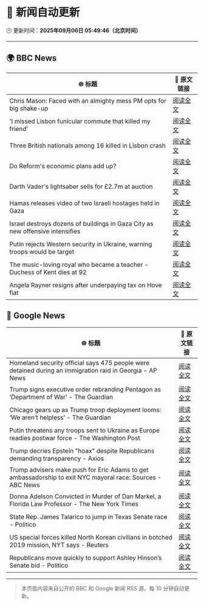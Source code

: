 # 🧠 新闻自动更新

🕒 更新时间：**2025年09月06日 05:49:46（北京时间）**

---

## 🌍 BBC News

| 🌐 标题 | 🔗 原文链接 |
|--------|-------------|
| Chris Mason: Faced with an almighty mess PM opts for big shake-up | [阅读全文](https://www.bbc.com/news/articles/cn4lz331gxdo?at_medium=RSS&at_campaign=rss) |
| 'I missed Lisbon funicular commute that killed my friend' | [阅读全文](https://www.bbc.com/news/articles/c98eyp69018o?at_medium=RSS&at_campaign=rss) |
| Three British nationals among 16 killed in Lisbon crash | [阅读全文](https://www.bbc.com/news/articles/c62lmed42p1o?at_medium=RSS&at_campaign=rss) |
| Do Reform's economic plans add up? | [阅读全文](https://www.bbc.com/news/articles/clyx4v44438o?at_medium=RSS&at_campaign=rss) |
| Darth Vader's lightsaber sells for £2.7m at auction | [阅读全文](https://www.bbc.com/news/articles/cy4rdywp34vo?at_medium=RSS&at_campaign=rss) |
| Hamas releases video of two Israeli hostages held in Gaza | [阅读全文](https://www.bbc.com/news/articles/cy0vly9zyl2o?at_medium=RSS&at_campaign=rss) |
| Israel destroys dozens of buildings in Gaza City as new offensive intensifies | [阅读全文](https://www.bbc.com/news/articles/czx0d71gryzo?at_medium=RSS&at_campaign=rss) |
| Putin rejects Western security in Ukraine, warning troops would be target | [阅读全文](https://www.bbc.com/news/articles/czxwl15w2qko?at_medium=RSS&at_campaign=rss) |
| The music-loving royal who became a teacher - Duchess of Kent dies at 92 | [阅读全文](https://www.bbc.com/news/articles/c3gjyl7xvymo?at_medium=RSS&at_campaign=rss) |
| Angela Rayner resigns after underpaying tax on Hove flat | [阅读全文](https://www.bbc.com/news/articles/c80gr5emk43o?at_medium=RSS&at_campaign=rss) |

## 📰 Google News

| 🌐 标题 | 🔗 原文链接 |
|--------|-------------|
| Homeland security official says 475 people were detained during an immigration raid in Georgia - AP News | [阅读全文](https://news.google.com/rss/articles/CBMioAFBVV95cUxNUEo0eDlFVFZzQ2pVYmRVRG15TktVUFc3OEs5MW5UODMtZVZCc2pHMWlUbFAwdHdjQk9Ca0JrWGd5b005My1sRE9mNGdTNF9vVnE5V2owcldRNGJyaW1ncDMzenJOWHN3ZjVqZVAySm5IczlDY08wR01HYjVtVWx5R2ViNU4yeTc5c3ZoUFU2dXVBMXR2c25pYkx5ZEtFRl9Z?oc=5) |
| Trump signs executive order rebranding Pentagon as ‘Department of War’ - The Guardian | [阅读全文](https://news.google.com/rss/articles/CBMiowFBVV95cUxQVmFJY1hzNVJkdzFob0pWbDR2LXc2LVdJMS1IX0xKSFRjcTNZTTd5MTJ6aWJRcmtkZjB1SkwzczhQbWhiSTNMU0JlT2dNb2dnN0RaVXhjSGtBd1kxSE1qUnRIcU95QUQ2TjZ2c2JlNlFLTWRKXzQ5NWV5X19ha25zMF84MnZjV2ZqbW56T1J6eUl2NjQydlI3bEtiYVYtRlM1b293?oc=5) |
| Chicago gears up as Trump troop deployment looms: ‘We aren’t helpless’ - The Guardian | [阅读全文](https://news.google.com/rss/articles/CBMilwFBVV95cUxOMWlJVzJIVE5oM0tIYTc0Y0Q4b2w3OUk1SDV2NWF3RmdpTmtzN0ZaQjAtaFJVTXh1enJIay1pSlZFZnQtQXVNQXpUOHZvYkJZdkRPRVo1NktFaEFlTjg5NU9ka3IyUzhWV0hWcDVwMV9sMDZYYlU2OWZCZUh1UnYxSDl2bjhFVVdVSWFRTmY4VW5sU1hvTEFB?oc=5) |
| Putin threatens any troops sent to Ukraine as Europe readies postwar force - The Washington Post | [阅读全文](https://news.google.com/rss/articles/CBMingFBVV95cUxQc1hnMHk3SlpPd1dnWkd1QVoxT1MyU1FLZUdhYTM4ajh3MnNPOUlhWDFOZmwwUS03MlMwcDdIS1o2TE5neE8xa2d1d0d1RXRtTEQ3b04tMzVQM2E3TDNtcHMzQUFlNFI3RktVSXN0NWthX2U3dEFNUkloZEg4eGdJc1EwcVF5U1hTSjFndTN1OVQxd2hrYURYLUdKbU04Zw?oc=5) |
| Trump decries Epstein "hoax" despite Republicans demanding transparency - Axios | [阅读全文](https://news.google.com/rss/articles/CBMic0FVX3lxTE0yWG4zWGZ6MndTMWlZYzZveExCVWVLdDBBUVllNnoyUk96a2l1NlNhbjYxSy1JUnB3a2Vvc3dUczdnZ0c3YkxHdElwaVdsUmhJS0h4ZlpZSHBkcEtKeTF1QjU3RjR3VEQxYlFaODBoZngwMVk?oc=5) |
| Trump advisers make push for Eric Adams to get ambassadorship to exit NYC mayoral race: Sources - ABC News | [阅读全文](https://news.google.com/rss/articles/CBMiogFBVV95cUxQQWVRRDN0N1ZCYWFlTDNHLWZjVVNobmJKV3VmTFA1M3NZV29mTExtV0pRQzlvdVBIQ1JxeGV6TVRrY2liVHZyaHF2SkN5RDN6OURpeWFEZm1TbVA2cnd1WFZQS0E0a1BXcl9xZ3g0SGlTZ3VEdWpkZmV5c3hLUVhNcnN0MUdxbzNSVEZIcHVSakc5RzJZSXJYMTFjNU1KbW1tRUHSAacBQVVfeXFMTzU3UGFXc19WRW41aGQ5Snd5M2lNQzA4eXRWMFotVEJUNV82REpGX1JUaUxwdlVtMEhsSmZ4SF9IV090eG1Sd3pYU0o5cUFIVHpHYUlzNE85NFFPSnF3bVFXU3daNUJubjNqR0taUDFITGRQY0NLV0dEUFh6eUZhYWJkeTNUTEYzWGF2b3JGTVVGVkhzb2VWOTBvMDh6SjJiaWVYaEhtS2s?oc=5) |
| Donna Adelson Convicted in Murder of Dan Markel, a Florida Law Professor - The New York Times | [阅读全文](https://news.google.com/rss/articles/CBMiggFBVV95cUxPSzBzWHFSdWRpM1ZQWVRzdGpqd1NpNVVuVnZmYTNtRmk1MGJiNUtqWlVRQklBRlVpcnROb00wajMzRXB0OVROR1RrY091TW8zTnI1V21uVGVIVndhQVlWeTFrLXRwZzZFa2M4WGlYeWR2eU03bV9FQnFQdDBsNFR1RlN3?oc=5) |
| State Rep. James Talarico to jump in Texas Senate race - Politico | [阅读全文](https://news.google.com/rss/articles/CBMihwFBVV95cUxPXzdMUnFBLW5sb21ndnVkYkNPWW9yZ0w1bDkwdWJabG84YzhzUkoxTzVTSG5TcU9xNVlGX3V6NVJoWElHeDdsWE9Odk50MjJ0OGE4Mmd1Y3hMOVBGUW4xOWt1cmI5Uk9FVzhtWWdueHcyeTNrWWk0dVUzQzlwdmNZTHlKTE9yT3M?oc=5) |
| US special forces killed North Korean civilians in botched 2019 mission, NYT says - Reuters | [阅读全文](https://news.google.com/rss/articles/CBMi0AFBVV95cUxPSTRia3VzOTVCYUNaWU1VaDEzYTVDVWhKdkRhMHFOcjN4NnJrbUp0ZVhpVl90X3lFQ2MwY2xsR0k0aHA0R0wyVEhHdnVCOXNoNWU4WkpaRHNBcEJOU094OE4zaDhVa2hZZ3BSVmYyaWNDakQxSVpEUFJUaTFNbWpFYWNwVzRjbkpxeG1iVHZVaDhxZk5KaV9IdS1KTTFJa3ZybzhEMG9zUkttLW9iS1pWSGxxSDlkbDdvdm14cUhBaG9hV0EwMmYxN3NxdWlWaE95?oc=5) |
| Republicans move quickly to support Ashley Hinson’s Senate bid - Politico | [阅读全文](https://news.google.com/rss/articles/CBMiggFBVV95cUxOQ2c4LW5Nei1iaHBJWGw1ZnNLTXMzell4VjAxWmNwTDY1ZTMyeVZjdllQdXN3NzBYbWkwNldzWGVUWDUtNjhYbXZVb0hJMF9DZzlROG8ydDJwaERRQm5tVTZyT3ZPRWZiSG1sVzBicG9LeHJhNXpqVDZPcms5N2JFMkRR?oc=5) |

---
> 本页面内容来自公开的 BBC 和 Google 新闻 RSS 源，每 10 分钟自动更新。